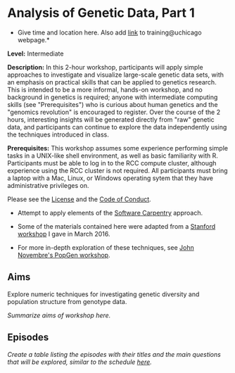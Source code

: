 # Analysis of Genetic Data, Part 1

+ Give time and location here. Also add
 [link](http://training.uchicago.edu/course_detail.cfm?course_id=1714)
 to training@uchicago webpage.*

**Level:** Intermediate

**Description:** In this 2-hour workshop, participants will apply
simple approaches to investigate and visualize large-scale genetic
data sets, with an emphasis on practical skills that can be applied to
genetics research. This is intended to be a more informal, hands-on
workshop, and no background in genetics is required; anyone with
intermediate computing skills (see "Prerequisites") who is curious
about human genetics and the "genomics revolution" is encouraged to
register. Over the course of the 2 hours, interesting insights will be
generated directly from "raw" genetic data, and participants can
continue to explore the data independently using the techniques
introduced in class.

**Prerequisites:** This workshop assumes some experience performing
simple tasks in a UNIX-like shell environment, as well as basic
familiarity with R. Participants must be able to log in to the RCC
compute cluster, although experience using the RCC cluster is not
required. All participants must bring a laptop with a Mac, Linux, or
Windows operating sytem that they have administrative privileges on.

Please see the [License](LICENSE) and the
[Code of Conduct](conduct.md).

+ Attempt to apply elements of the
[Software Carpentry](http://software-carpentry.org/lessons) approach.

+ Some of the materials contained here were adapted from a
[Stanford workshop](https://github.com/Ancestry/cehg16-workshop) I
gave in March 2016.

+ For more in-depth exploration of these techniques, see
[John Novembre's PopGen
workshop](https://github.com/NovembreLab/HGDP_PopStruct_Exercise).

## Aims

Explore numeric techniques for investigating genetic diversity and
population structure from genotype data.

*Summarize aims of workshop here.*

## Episodes

*Create a table listing the episodes with their titles and the main
questions that will be explored, similar to the schedule
[here](http://swcarpentry.github.io/r-novice-inflammation).*
